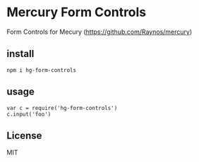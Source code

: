 # Mercury Form Controls

Form Controls for Mecury (https://github.com/Raynos/mercury)

## install

    npm i hg-form-controls

## usage

    var c = require('hg-form-controls')
    c.input('foo')

## License

MIT